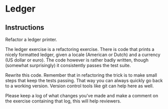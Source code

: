 # Ledger

## Instructions

Refactor a ledger printer.

The ledger exercise is a refactoring exercise.
There is code that prints a nicely formatted ledger, given a locale (American or Dutch) and a currency (US dollar or euro).
The code however is rather badly written, though (somewhat surprisingly) it consistently passes the test suite.

Rewrite this code.
Remember that in refactoring the trick is to make small steps that keep the tests passing.
That way you can always quickly go back to a working version.
Version control tools like git can help here as well.

Please keep a log of what changes you've made and make a comment on the exercise containing that log, this will help reviewers.
